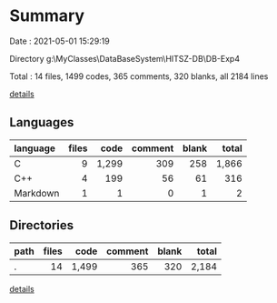 # Summary

Date : 2021-05-01 15:29:19

Directory g:\MyClasses\DataBaseSystem\HITSZ-DB\DB-Exp4

Total : 14 files,  1499 codes, 365 comments, 320 blanks, all 2184 lines

[details](details.md)

## Languages
| language | files | code | comment | blank | total |
| :--- | ---: | ---: | ---: | ---: | ---: |
| C | 9 | 1,299 | 309 | 258 | 1,866 |
| C++ | 4 | 199 | 56 | 61 | 316 |
| Markdown | 1 | 1 | 0 | 1 | 2 |

## Directories
| path | files | code | comment | blank | total |
| :--- | ---: | ---: | ---: | ---: | ---: |
| . | 14 | 1,499 | 365 | 320 | 2,184 |

[details](details.md)